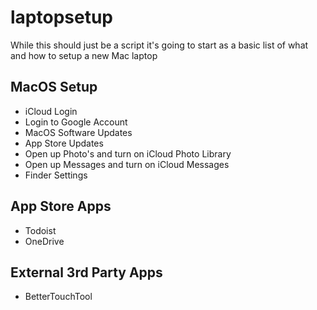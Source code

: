 # laptopsetup

While this should just be a script it's going to start as a basic list of what and how to setup a new Mac laptop

## MacOS Setup

* iCloud Login
* Login to Google Account
* MacOS Software Updates
* App Store Updates
* Open up Photo's and turn on iCloud Photo Library
* Open up Messages and turn on iCloud Messages
* Finder Settings

## App Store Apps

* Todoist
* OneDrive

## External 3rd Party Apps

* BetterTouchTool
